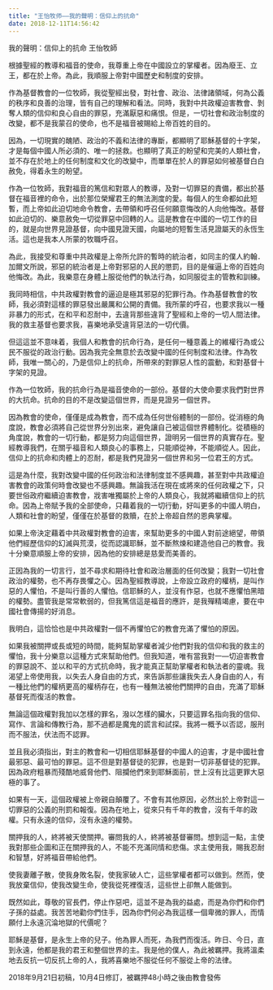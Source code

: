 ```yaml
---
title: "王怡牧师——我的聲明：信仰上的抗命"
date: 2018-12-11T14:56:42
---
```


我的聲明：信仰上的抗命
王怡牧師

根據聖經的教導和福音的使命，我尊重上帝在中國設立的掌權者。因為廢王、立王，都在於上帝。為此，我順服上帝對中國歷史和制度的安排。

作為基督教會的一位牧師，我從聖經出發，對社會、政治、法律諸領域，何為公義的秩序和良善的治理，皆有自己的理解和看法。同時，我對中共政權迫害教會、剝奪人類的信仰和良心自由的罪惡，充滿厭惡和痛恨。但是，一切社會和政治制度的改變，都不是我蒙召的使命，也不是福音被賜給上帝百姓的目的。

因為，一切現實的醜陋、政治的不義和法律的專斷，都顯明了耶穌基督的十字架，才是每個中國人所必須的、唯一的拯救。也顯明了真正的盼望和完美的人類社會，並不存在於地上的任何制度和文化的改變中，而單單在於人的罪惡如何被基督白白赦免，得着永生的盼望。

作為一位牧師，我對福音的篤信和對眾人的教導，及對一切罪惡的責備，都出於基督在福音裡的命令，出於那位榮耀君王的無法測度的愛。每個人的生命都如此短暫，而上帝如此迫切地命令教會，去帶領和呼召任何願意悔改的人向他悔改。基督如此迫切的、樂意赦免一切從罪惡中回轉的人。這是教會在中國的一切工作的目的，就是向世界見證基督，向中國見證天國，向屬地的短暫生活見證屬天的永恆生活。這也是我本人所蒙的牧職呼召。

為此，我接受和尊重中共政權是上帝所允許的暫時的統治者，如同主的僕人約翰．加爾文所說，邪惡的統治者是上帝對邪惡的人民的懲罰，目的是催逼上帝的百姓向他悔改。為此，我樂意在身體上服從他們的執法行為，如同服從主的管教和訓練。

我同時相信，中共政權對教會的逼迫是極其邪惡的犯罪行為。作為基督教會的牧師，我必須對這樣的罪惡發出嚴厲和公開的責備。我所蒙的呼召，也要求我以一種非暴力的形式，在和平和忍耐中，去違背那些違背了聖經和上帝的一切人間法律。我的救主基督也要求我，喜樂地承受違背惡法的一切代價。

但這這並不意味着，我個人和教會的抗命行為，是任何一種意義上的維權行為或公民不服從的政治行動。因為我完全無意於去改變中國的任何制度和法律。作為牧師，我唯一關心的，乃是信仰上的抗命，所帶來的對罪惡人性的震動，和對基督十字架的見證。

作為一位牧師，我的抗命行為是福音使命的一部份。基督的大使命要求我們對世界的大抗命。抗命的目的不是改變這個世界，而是見證另一個世界。

因為教會的使命，僅僅是成為教會，而不成為任何世俗體制的一部份。從消極的角度說，教會必須將自己從世界分別出來，避免讓自己被這個世界體制化。從積極的角度說，教會的一切行動，都是努力向這個世界，證明另一個世界的真實存在。聖經教導我們，在關乎福音和人類良心的事務上，只能順從神，不能順從人。因此，信仰上的抗命和肉體上的忍耐，都是我們見證另一個世界和另一位君王的方式。

這是為什麼，我對改變中國的任何政治和法律制度並不感興趣，甚至對中共政權迫害教會的政策何時會改變也不感興趣。無論我活在現在或將來的任何政權之下，只要世俗政府繼續迫害教會，戕害唯獨屬於上帝的人類良心，我就將繼續信仰上的抗命。因為上帝賦予我的全部使命，只藉着我的一切行動，好叫更多的中國人明白，人類和社會的盼望，僅僅在於基督的救贖，在於上帝超自然的恩典掌權。

如果上帝決定藉着中共政權對教會的迫害，來幫助更多的中國人對前途絕望，帶領他們經歷信仰的幻滅與荒漠，從而認識耶穌，並不斷熬煉和建造他自己的教會。我十分樂意順服上帝的安排，因為他的安排總是慈愛而美善的。

正因為我的一切言行，並不尋求和期待社會和政治層面的任何改變；我對一切社會政治的權勢，也不再存畏懼之心。因為聖經教導說，上帝設立政府的權柄，是叫作惡的人懼怕，不是叫行善的人懼怕。信耶穌的人，並沒有作惡，也就不應懼怕黑暗的權勢。盡管我是常常軟弱的，但我篤信這是福音的應許，是我殫精竭慮，要在中國社會傳揚的好消息。

我明白，這恰恰也是中共政權對一個不再懼怕它的教會充滿了懼怕的原因。

如果我被關押或長或短的時間，能夠幫助掌權者減少他們對我的信仰和我的救主的懼怕，我十分樂意以這種方式來幫助他們。但我知道，唯有當我對一—切迫害教會的罪惡說不、並以和平的方式抗命時，我才能真正幫助掌權者和執法者的靈魂。我渴望上帝使用我，以失去人身自由的方式，來告訴那些讓我失去人身自由的人，有一種比他們的權柄更高的權柄存在，也有一種無法被他們關押的自由，充滿了耶穌基督死而復活的教會。

無論這個政權對我加以怎樣的罪名，潑以怎樣的臟水，只要這罪名指向我的信仰、寫作、言論和傳教行為，那不過都是魔鬼的謊言和試探。我將一概予以否認，服刑而不服法，伏法而不認罪。

並且我必須指出，對主的教會和一切相信耶穌基督的中國人的迫害，才是中國社會最邪惡、最可怕的罪惡。這不但是對基督徒的犯罪，也是對一切非基督徒的犯罪。因為政府粗暴而殘酷地威脅他們、阻攔他們來到耶穌面前，世上沒有比這更罪大惡極的事了。

如果有一天，這個政權被上帝親自顛覆了。不會有其他原因，必然出於上帝對這一切罪惡的公義的刑罰和報復。因為在地上，從來只有千年的教會，沒有千年的政權。只有永遠的信仰，沒有永遠的權勢。

關押我的人，終將被天使關押。審問我的人，終將被基督審問。想到這一點，主使我對那些企圖和正在關押我的人，不能不充滿同情和悲傷。求主使用我，賜我忍耐和智慧，好將福音帶給他們。

使我妻離子散，使我身敗名裂，使我家破人亡，這些掌權者都可以做到。然而，使我放棄信仰，使我改變生命，使我從死裡復活，這些世上卻無人能做到。

既然如此，尊敬的官長們，停止作惡吧，這並不是為我的益處，而是為你們和你們子孫的益處。我苦苦地勸你們住手，因為你們何必為我這樣一個卑微的罪人，而情願付上永遠沉淪地獄的代價呢？

耶穌是基督，是永生上帝的兒子。他為罪人而死，為我們而復活。昨日、今日，直到永遠，他都是我的君王和整個世界的主。我是他的僕人，為此被羈押。我將溫柔地去反抗一切反抗上帝的人，我將喜樂地不服從任何不服從上帝的法律。

2018年9月21日初稿，10月4日修訂，被羈押48小時之後由教會發佈